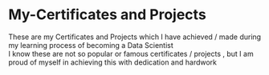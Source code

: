 # My-Certificates and Projects
These are my Certificates and Projects which I have achieved / made during my learning process of becoming a Data Scientist  
I know these are not so popular or famous certificates / projects , but I am proud of myself in achieving this with dedication and hardwork
